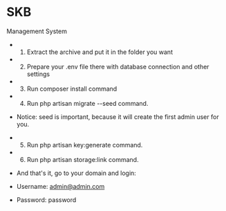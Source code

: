 # SKB
Management System

* 1. Extract the archive and put it in the folder you want

* 2. Prepare your .env file there with database connection and other settings

* 3. Run composer install command

* 4. Run php artisan migrate --seed command.
* Notice: seed is important, because it will create the first admin user for you.

* 5. Run php artisan key:generate command.

* 6. Run php artisan storage:link command.

* And that's it, go to your domain and login:

* Username:	admin@admin.com
* Password:	password
